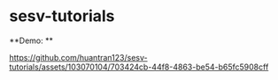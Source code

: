# sesv-tutorials

**Demo: **

https://github.com/huantran123/sesv-tutorials/assets/103070104/703424cb-44f8-4863-be54-b65fc5908cff
